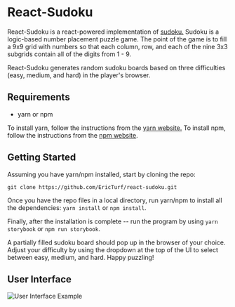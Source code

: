 # React-Sudoku

React-Sudoku is a react-powered implementation of [sudoku.](https://en.wikipedia.org/wiki/Sudoku) Sudoku is a logic-based number placement puzzle game. The point of the game is to fill a 9x9 grid with numbers so that each column, row, and each of the nine 3x3 subgrids contain all of the digits from 1 - 9.

React-Sudoku generates random sudoku boards based on three difficulties (easy, medium, and hard) in the player's browser.

## Requirements

- yarn or npm

To install yarn, follow the instructions from the [yarn website.](https://yarnpkg.com/lang/en/docs/install) To install npm, follow the instructions from the [npm website](https://www.npmjs.com/get-npm).

## Getting Started

Assuming you have yarn/npm installed, start by cloning the repo:

```
git clone https://github.com/EricTurf/react-sudoku.git
```

Once you have the repo files in a local directory, run yarn/npm to install all the dependencies:
`yarn install` or `npm install`.

Finally, after the installation is complete -- run the program by using `yarn storybook` or `npm run storybook`.

A partially filled sudoku board should pop up in the browser of your choice. Adjust your difficulty by using the dropdown at the top of the UI to select between easy, medium, and hard. Happy puzzling!

## User Interface

![User Interface Example](/assets/UI.png)
